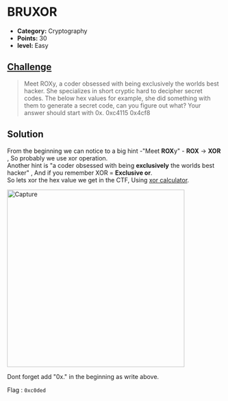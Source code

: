 # BRUXOR

* **Category:** Cryptography
* **Points:** 30
* **level:** Easy

## [Challenge](https://ctflearn.com/problems/158)

> Meet ROXy, a coder obsessed with being exclusively the worlds best hacker. She specializes in short cryptic hard to decipher secret codes. The below hex values for example, she did something with them to generate a secret code, can you figure out what? Your answer should start with 0x. 0xc4115 0x4cf8


## Solution
From the beginning we can notice to a big hint -"Meet **ROX**y" - **ROX** -> **XOR** , So probably we use xor operation.\
Another hint is "a coder obsessed with being **exclusively** the worlds best hacker" , And if you remember XOR = **Exclusive or**.\
So lets xor the hex value we get in the CTF, Using [xor calculator](http://xor.pw/).

<img width="414" alt="Capture" src="https://user-images.githubusercontent.com/57364083/68809523-c5a32d80-0674-11ea-99bc-5712859579c3.PNG">

Dont forget add "0x." in the beginning as write above.

Flag : ```0xc0ded```

